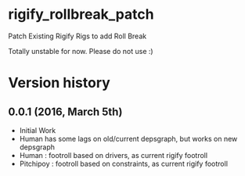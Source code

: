 # rigify_rollbreak_patch
Patch Existing Rigify Rigs to add Roll Break

Totally unstable for now. Please do not use :)

# Version history

## 0.0.1 (2016, March 5th)

* Initial Work
* Human has some lags on old/current depsgraph, but works on new depsgraph
* Human : footroll based on drivers, as current rigify footroll
* Pitchipoy : footroll based on constraints, as current rigify footroll
